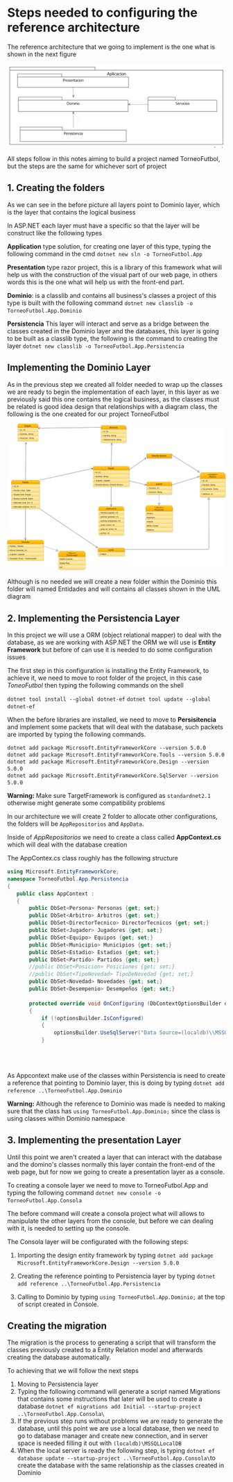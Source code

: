 # Steps needed to configuring the reference architecture 

The reference architecture that we going to implement is the one what is shown in the next figure

![](images/layer.png)

All steps follow in this notes aiming to build a project named TorneoFutbol, but the steps are the same for whichever sort of project

<h2>1. Creating the folders</h2>

As we can see in the before picture all layers point to Dominio layer, which is the layer that contains the logical business

In ASP.NET each layer must have a specific so that the layer will be construct like the following types

**Application** type solution, for creating one layer of this type, typing the following command in the cmd `dotnet new sln -o TorneoFutbol.App `

**Presentation** type razor project, this is a library of this framework what will help us with the construction of the visual part of our web page, in others  words this is the one what will help us with the front-end part.

**Dominio**: is a classlib and contains all business's classes a project of this type is built with the following command  `dotnet new classlib -o TorneoFutbol.App.Dominio` 

**Persistencia** This layer will interact and serve as a bridge between the classes created in the Dominio layer and the databases, this layer is going to be built as a classlib type, the following is the command to creating the layer `dotnet new classlib -o TorneoFutbol.App.Persistencia`

<h2>Implementing the Dominio Layer</h2>

As in the previous step we created all folder needed to wrap up the classes we are ready to begin the implementation of each layer, in this layer as we previously said this one contains the logical business, as the classes must be related is good idea design that relationships with a diagram class, the following is the one created for our project TorneoFutbol

![](images/UMLDiagram.png)

Although is no needed we will create a new folder within the Dominio this folder will named Entidades and will contains all classes shown in the UML diagram

<h2>2. Implementing the Persistencia Layer</h2>

In this project we will use a ORM (object relational mapper) to deal with the database, as we are working with ASP.NET the ORM we will use is **Entity Framework** but before of can use it is needed to do some configuration issues 

The first step in this configuration is installing the Entity Framework, to achieve it, we need to move to root folder of the project, in this case *ToneoFutbol* then typing the following commands on the shell

`dotnet tool install --global dotnet-ef`
`dotnet tool update --global dotnet-ef`

When the before libraries are installed, we need to move to **Persisitencia** and implement some packets that will deal with the database, such packets are imported by typing the following commands.

```
dotnet add package Microsoft.EntityFrameworkCore --version 5.0.0
dotnet add package Microsoft.EntityFrameworkCore.Tools --version 5.0.0
dotnet add package Microsoft.EntityFrameworkCore.Design --version 5.0.0
dotnet add package Microsoft.EntityFrameworkCore.SqlServer --version 5.0.0 
```

**Warning:** Make sure TargetFramework is configured as `standardnet2.1` otherwise might generate some compatibility problems

In our architecture we will create 2 folder to allocate other configurations, the folders will be `AppRepositorios` and `AppData`.

Inside of *AppRepositorios* we need to create a class called **AppContext.cs** which will deal with the database creation

The AppContex.cs class roughly has the following structure

```C#
using Microsoft.EntityFrameworkCore;
namespace TorneoFutbol.App.Persistencia
{
   public class AppContext : 
   {
       public DbSet<Persona> Personas {get; set;}
       public DbSet<Arbitro> Arbitros {get; set;}
       public DbSet<DirectorTecnico> DirectorTecnicos {get; set;}
       public DbSet<Jugador> Jugadores {get; set;}
       public DbSet<Equipo> Equipos {get; set;}
       public DbSet<Municipio> Municipios {get; set;}
       public DbSet<Estadio> Estadios {get; set;}
       public DbSet<Partido> Partidos {get; set;}
       //public DbSet<Posicion> Posiciones {get; set;}
       //public DbSet<TipoNovedad> TipoDeNovedad {get; set;}
       public DbSet<Novedad> Novedades {get; set;}
       public DbSet<Desempenio> Desempeños {get; set;}

       protected override void OnConfiguring (DbContextOptionsBuilder optionsBuilder)
       {
           if (!optionsBuilder.IsConfigured)
           {
               optionsBuilder.UseSqlServer("Data Source=(localdb)\\MSSQLLocalDB;Initial Catalog=RetoTorneoFutbolData");
           }
                                                                                                                                                                        }
                                                                                                                                                                    }
                                                                                                                                                              }

```
As Appcontext make use of the classes within Persistencia is need to create a reference that pointing to Dominio layer, this is doing by typing `dotnet add reference ..\TorneoFutbol.App.Dominio`

**Warning:** Although the reference to Dominio was made is needed to making sure that the class has `using TorneoFutbol.App.Dominio;` since the class is using classes within Dominio namespace

<h2>3. Implementing the presentation Layer</h2>

Until this point we aren't created a layer that can interact with the database and the domino's classes normally this layer contain the front-end of the web page, but for now we going to create a presentation layer as a console.

To creating a console layer we need to move to TorneoFutbol.App and typing the following command `dotnet new console -o TorneoFutbol.App.Consola`

The before command will create a consola project what will allows to manipulate the other layers from the console, but before we can dealing with it, is needed to setting up the console.

The Consola layer will be configurated with the following steps:

1. Importing the design entity framework by typing `dotnet add package Microsoft.EntityFrameworkCore.Design --version 5.0.0`

2. Creating the reference pointing to Persistencia layer by typing `dotnet add reference ..\TorneoFutbol.App.Persistencia`

3. Calling to Dominio by typing `using TorneoFutbol.App.Dominio;` at the top of script created in Console.

<h2>Creating the migration</h2>

The migration is the process to generating a script that will transform the classes previously created to a Entity Relation model and afterwards creating the database automatically.

To achieving that we will follow the next steps

1. Moving to Persistencia layer
2. Typing the following command will generate a script named Migrations that contains some instructions that later will be used to create a database `dotnet ef migrations add Initial --startup-project ..\TorneoFutbol.App.Consola\`
3. If the previous step runs without problems we are ready to generate the database, until this point we are use a local database, then we need to go to database manager and create new connection, and in server space is needed filling it out with `(localdb)\MSSQLLocalDB`
4. When the local server is ready the following step, is typing `dotnet ef database update --startup-project ..\TorneoFutbol.App.Consola\`to create the database with the same relationship as the classes created in Dominio

